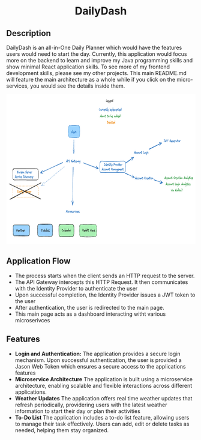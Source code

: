 <h1 align='center'>
  DailyDash 
</h1>


<h2>Description</h2>

DailyDash is an all-in-One Daily Planner which would have the features users would need to start the day. Currently, this application would focus more on the backend to learn and improve my Java programming skills and show minimal React application skills. To see more of my frontend development skills, please see my other projects. This main README.md will feature the main architecture as a whole while if you click on the micro-services, you would see the details inside them. 

<div align='center'>
<img src="https://github.com/KenMain5/DailyDash/blob/main/githubResources/projectArchitecture.png?raw=true" height="400"> 
</div>

<h2>Application Flow</h2>
<div>
  <ul>
    <li>The process starts when the client sends an HTTP request to the server.</li>
    <li>The API Gateway intercepts this HTTP Request. It then communicates with the Identity Provider to authenticate the user</li>
    <li>Upon successful completion, the Identity Provider issues a JWT token to the user</li>
    <li>After authentication, the user is redirected to the main page. </li>
    <li>This main page acts as a dashboard interacting witht various microserivces</li>
</div>



<h2>Features</h2>
<div>
  <ul>
    <li>
	<strong>Login and Authentication:</strong> The application provides a secure login mechanism. Upon successful authentication, the user is provided a Jason Web Token which ensures a secure access to the applications features
    </li>
    <li>
	<strong>Microservice Architecture</strong> The application is built using a microservice architecture, enabling scalable and flexible interactions across different applications.  
    </li>  
    <li>
	<strong>Weather Updates</strong> The application offers real time weather updates that refresh periodically, providering users with the latest weather information to start their day or plan their activities
    </li>  
    <li>
	<strong>To-Do List</strong> The application includes a to-do list feature, allowing  users to manage their task effectively. Users can add, edit or delete tasks as needed, helping them stay organized. 
    </li>  
  </ul>
</div>



